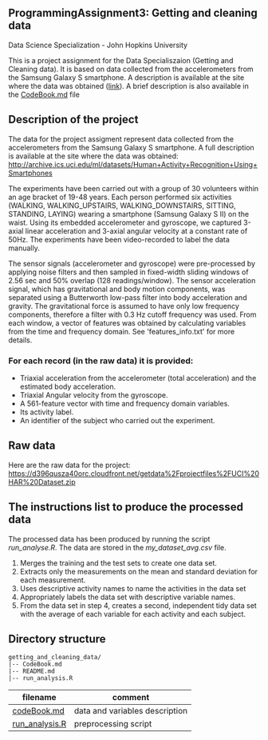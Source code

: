 
ProgrammingAssignment3: Getting and cleaning data
----
Data Science Specialization - John Hopkins University

This is a project assignment for the Data Specialiszaion (Getting and Cleaning data). It is based on data collected from the accelerometers from the Samsung Galaxy S smartphone. A  description is available at the site where the data was obtained ([link](http://archive.ics.uci.edu/ml/datasets/Human+Activity+Recognition+Using+Smartphones)). A brief description is also available in the [CodeBook.md](./CodeBook.md) file


## Description of the project
The data for the project assigment represent data collected from the accelerometers from the Samsung Galaxy S smartphone. A full description is available at the site where the data was obtained:
http://archive.ics.uci.edu/ml/datasets/Human+Activity+Recognition+Using+Smartphones

The experiments have been carried out with a group of 30 volunteers within an age bracket of 19-48 years. Each person performed six activities (WALKING, WALKING_UPSTAIRS, WALKING_DOWNSTAIRS, SITTING, STANDING, LAYING) wearing a smartphone (Samsung Galaxy S II) on the waist. Using its embedded accelerometer and gyroscope, we captured 3-axial linear acceleration and 3-axial angular velocity at a constant rate of 50Hz. The experiments have been video-recorded to label the data manually. 

The sensor signals (accelerometer and gyroscope) were pre-processed by applying noise filters and then sampled in fixed-width sliding windows of 2.56 sec and 50% overlap (128 readings/window). The sensor acceleration signal, which has gravitational and body motion components, was separated using a Butterworth low-pass filter into body acceleration and gravity. The gravitational force is assumed to have only low frequency components, therefore a filter with 0.3 Hz cutoff frequency was used. From each window, a vector of features was obtained by calculating variables from the time and frequency domain. See 'features_info.txt' for more details. 

### For each record (in the raw data) it is provided:

- Triaxial acceleration from the accelerometer (total acceleration) and the estimated body acceleration.
- Triaxial Angular velocity from the gyroscope. 
- A 561-feature vector with time and frequency domain variables. 
- Its activity label. 
- An identifier of the subject who carried out the experiment.

## Raw data
Here are the raw data for the project:
https://d396qusza40orc.cloudfront.net/getdata%2Fprojectfiles%2FUCI%20HAR%20Dataset.zip
 

## The instructions list to produce the processed data
The processed data has been produced by running the script *run_analyse.R*. The data are stored in the *my_dataset_avg.csv* file.

1. Merges the training and the test sets to create one data set.
2. Extracts only the measurements on the mean and standard deviation for each measurement.
3. Uses descriptive activity names to name the activities in the data set
4. Appropriately labels the data set with descriptive variable names.
5. From the data set in step 4, creates a second, independent tidy data set with the average of each variable for each activity and each subject.

## Directory structure
```
getting_and_cleaning_data/
|-- CodeBook.md
|-- README.md
|-- run_analysis.R
```
| filename| comment | 
| --- | --- |
| [codeBook.md](./codeBook.md)| data and variables description | 
| [run_analysis.R](./run_analysis.R) | preprocessing script | 
